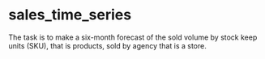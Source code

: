 # sales_time_series
The task is to make a six-month forecast of the sold volume by stock keep units (SKU), that is products, sold by agency that is a store.
